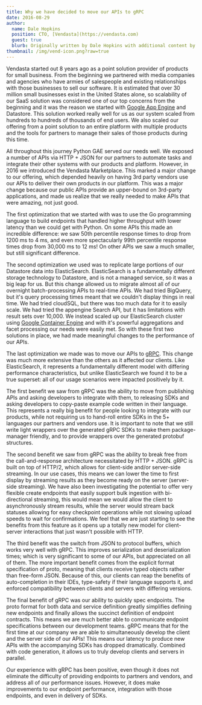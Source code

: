 ```yaml
---
title: Why we have decided to move our APIs to gRPC
date: 2016-08-29
author:
  name: Dale Hopkins
  position: CTO, [Vendasta](https://vendasta.com)
  guest: true
  blurb: Originally written by Dale Hopkins with additional content by Lisa Carey and others at Google
thumbnail: /img/vend-icon.png?raw=true
---
```



Vendasta started out 8 years ago as a point solution provider of products for small business. From the beginning we partnered with media companies and agencies who have armies of salespeople and existing relationships with those businesses to sell our software. It is estimated that over 30 million small businesses exist in the United States alone, so scalability of our SaaS solution was considered one of our top concerns from the beginning and it was the reason we started with [Google App Engine](https://cloud.google.com/appengine/) and Datastore. This solution worked really well for us as our system scaled from hundreds to hundreds of thousands of end users. We also scaled our offering from a point solution to an entire platform with multiple products and the tools for partners to manage their sales of those products during this time.

All throughout this journey Python GAE served our needs well. We exposed a number of APIs via HTTP + JSON for our partners to automate tasks and integrate their other systems with our products and platform. However, in 2016 we introduced the Vendasta Marketplace. This marked a major change to our offering, which depended heavily on having 3rd party vendors use our APIs to deliver their own products in our platform. This was a major change because our public APIs provide an upper-bound on 3rd-party applications, and made us realize that we really needed to make APIs that were amazing, not just good.

The first optimization that we started with was to use the Go programming language to build endpoints that handled higher throughput with lower latency than we could get with Python. On some APIs this made an incredible difference: we saw 50th percentile response times to drop from 1200 ms to 4 ms, and even more spectacularly 99th percentile response times drop from 30,000 ms to 12 ms! On other APIs we saw a much smaller, but still significant difference.

The second optimization we used was to replicate large portions of our Datastore data into ElasticSearch. ElasticSearch is a fundamentally different storage technology to Datastore, and is not a managed service, so it was a big leap for us. But this change allowed us to migrate almost all of our overnight batch-processing APIs to real-time APIs.   We had tried BigQuery, but it's query processing times meant that we couldn't display things in real time.  We had tried cloudSQL, but there was too much data for it to easily scale.  We had tried the appengine Search API, but it has limitations with result sets over 10,000.  We instead scaled up our ElasticSearch cluster using [Google Container Engine](https://cloud.google.com/container-engine/) and with it's powerful aggregations and facet processing our needs were easily met.  So with these first two solutions in place, we had made meaningful changes to the performance of our APIs.

The last optimization we made was to move our APIs to [gRPC](/). This change was much more extensive than the others as it affected our clients. Like ElasticSearch, it represents a fundamentally different model with differing performance characteristics, but unlike ElasticSearch we found it to be a true superset: all of our usage scenarios were impacted positively by it.


The first benefit we saw from gRPC was the ability to move from publishing APIs and asking developers to integrate with them, to releasing SDKs and asking developers to copy-paste example code written in their language. This represents a really big benefit for people looking to integrate with our products, while not requiring us to hand-roll entire SDKs in the 5+ languages our partners and vendors use. It is important to note that we still write light wrappers over the generated gRPC SDKs to make them package-manager friendly, and to provide wrappers over the generated protobuf structures.

The second benefit we saw from gRPC was the ability to break free from the call-and-response architecture necessitated by HTTP + JSON. gRPC is built on top of HTTP/2, which allows for client-side and/or server-side streaming. In our use cases, this means we can lower the time to first display by streaming results as they become ready on the server (server-side streaming).  We have also been investigating the potential to offer very flexible create endpoints that easily support bulk ingestion with bi-directional streaming, this would mean we would allow the client to asynchronously stream results, while the server would stream back statuses allowing for easy checkpoint operations while not slowing upload speeds to wait for confirmations. We feel that we are just starting to see the benefits from this feature as it opens up a totally new model for client-server interactions that just wasn't possible with HTTP.

The third benefit was the switch from JSON to protocol buffers, which works very well with gRPC. This improves serialization and deserialization times; which is very significant to some of our APIs, but appreciated on all of them. The more important benefit comes from the explicit format specification of proto, meaning that clients receive typed objects rather than free-form JSON. Because of this, our clients can reap the benefits of auto-completion in their IDEs, type-safety if their language supports it, and enforced compatibility between clients and servers with differing versions.

The final benefit of gRPC was our ability to quickly spec endpoints. The proto format for both data and service definition greatly simplifies defining new endpoints and finally allows the succinct definition of endpoint contracts.  This means we are much better able to communicate endpoint specifications between our development teams.  gRPC means that for the first time at our company we are able to simultaneously develop the client and the server side of our APIs!  This means our latency to produce new APIs with the accompanying SDKs has dropped dramatically.  Combined with code generation, it allows us to truly develop clients and servers in parallel.

Our experience with gRPC has been positive, even though it does not eliminate the difficulty of providing endpoints to partners and vendors, and address all of our performance issues. However, it does make improvements to our endpoint performance, integration with those endpoints, and even in delivery of SDKs.
